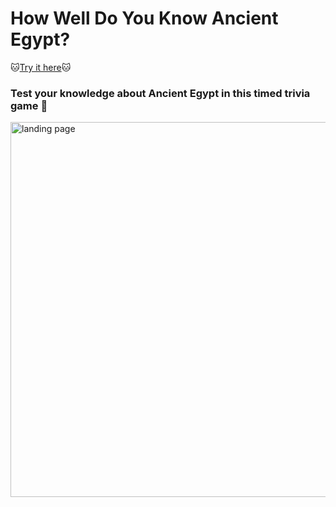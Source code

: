 # How Well Do You Know Ancient Egypt?
:cat:[Try it here](https://mamorvan.github.io/TriviaGame/index.html):cat:

### Test your knowledge about Ancient Egypt in this timed trivia game :snake:
<img src="https://user-images.githubusercontent.com/21952950/29034720-345502a8-7b67-11e7-80e5-d442458cedab.png" width="600" alt="landing page">

